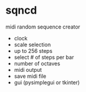 # sqncd
midi random sequence creator

- clock
- scale selection
- up to 256 steps
- select # of steps per bar
- number of octaves
- midi output
- save midi file
- gui (pysimplegui or tkinter)
